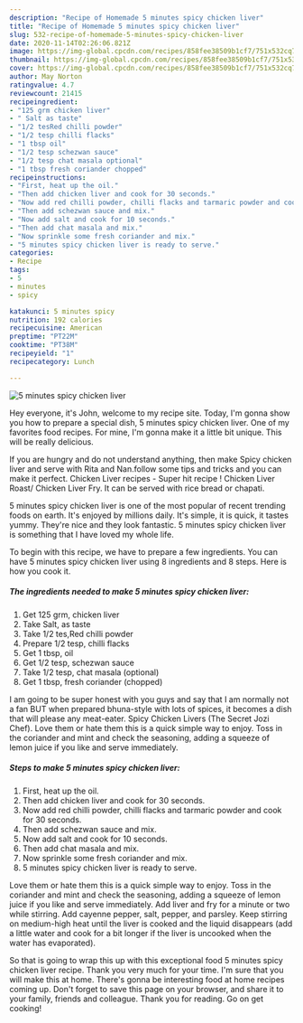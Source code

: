 ```yaml
---
description: "Recipe of Homemade 5 minutes spicy chicken liver"
title: "Recipe of Homemade 5 minutes spicy chicken liver"
slug: 532-recipe-of-homemade-5-minutes-spicy-chicken-liver
date: 2020-11-14T02:26:06.821Z
image: https://img-global.cpcdn.com/recipes/858fee38509b1cf7/751x532cq70/5-minutes-spicy-chicken-liver-recipe-main-photo.jpg
thumbnail: https://img-global.cpcdn.com/recipes/858fee38509b1cf7/751x532cq70/5-minutes-spicy-chicken-liver-recipe-main-photo.jpg
cover: https://img-global.cpcdn.com/recipes/858fee38509b1cf7/751x532cq70/5-minutes-spicy-chicken-liver-recipe-main-photo.jpg
author: May Norton
ratingvalue: 4.7
reviewcount: 21415
recipeingredient:
- "125 grm chicken liver"
- " Salt as taste"
- "1/2 tesRed chilli powder"
- "1/2 tesp chilli flacks"
- "1 tbsp oil"
- "1/2 tesp schezwan sauce"
- "1/2 tesp chat masala optional"
- "1 tbsp fresh coriander chopped"
recipeinstructions:
- "First, heat up the oil."
- "Then add chicken liver and cook for 30 seconds."
- "Now add red chilli powder, chilli flacks and tarmaric powder and cook for 30 seconds."
- "Then add schezwan sauce and mix."
- "Now add salt and cook for 10 seconds."
- "Then add chat masala and mix."
- "Now sprinkle some fresh coriander and mix."
- "5 minutes spicy chicken liver is ready to serve."
categories:
- Recipe
tags:
- 5
- minutes
- spicy

katakunci: 5 minutes spicy 
nutrition: 192 calories
recipecuisine: American
preptime: "PT22M"
cooktime: "PT38M"
recipeyield: "1"
recipecategory: Lunch

---
```



![5 minutes spicy chicken liver](https://img-global.cpcdn.com/recipes/858fee38509b1cf7/751x532cq70/5-minutes-spicy-chicken-liver-recipe-main-photo.jpg)

Hey everyone, it's John, welcome to my recipe site. Today, I'm gonna show you how to prepare a special dish, 5 minutes spicy chicken liver. One of my favorites food recipes. For mine, I'm gonna make it a little bit unique. This will be really delicious.

If you are hungry and do not understand anything, then make Spicy chicken liver and serve with Rita and Nan.follow some tips and tricks and you can make it perfect. Chicken Liver recipes - Super hit recipe ! Chicken Liver Roast/ Chicken Liver Fry. It can be served with rice bread or chapati.

5 minutes spicy chicken liver is one of the most popular of recent trending foods on earth. It's enjoyed by millions daily. It's simple, it is quick, it tastes yummy. They're nice and they look fantastic. 5 minutes spicy chicken liver is something that I have loved my whole life.


To begin with this recipe, we have to prepare a few ingredients. You can have 5 minutes spicy chicken liver using 8 ingredients and 8 steps. Here is how you cook it.

<!--inarticleads1-->

##### The ingredients needed to make 5 minutes spicy chicken liver:

1. Get 125 grm, chicken liver
1. Take  Salt, as taste
1. Take 1/2 tes,Red chilli powder
1. Prepare 1/2 tesp, chilli flacks
1. Get 1 tbsp, oil
1. Get 1/2 tesp, schezwan sauce
1. Take 1/2 tesp, chat masala (optional)
1. Get 1 tbsp, fresh coriander (chopped)


I am going to be super honest with you guys and say that I am normally not a fan BUT when prepared bhuna-style with lots of spices, it becomes a dish that will please any meat-eater. Spicy Chicken Livers (The Secret Jozi Chef). Love them or hate them this is a quick simple way to enjoy. Toss in the coriander and mint and check the seasoning, adding a squeeze of lemon juice if you like and serve immediately. 

<!--inarticleads2-->

##### Steps to make 5 minutes spicy chicken liver:

1. First, heat up the oil.
1. Then add chicken liver and cook for 30 seconds.
1. Now add red chilli powder, chilli flacks and tarmaric powder and cook for 30 seconds.
1. Then add schezwan sauce and mix.
1. Now add salt and cook for 10 seconds.
1. Then add chat masala and mix.
1. Now sprinkle some fresh coriander and mix.
1. 5 minutes spicy chicken liver is ready to serve.


Love them or hate them this is a quick simple way to enjoy. Toss in the coriander and mint and check the seasoning, adding a squeeze of lemon juice if you like and serve immediately. Add liver and fry for a minute or two while stirring. Add cayenne pepper, salt, pepper, and parsley. Keep stirring on medium-high heat until the liver is cooked and the liquid disappears (add a little water and cook for a bit longer if the liver is uncooked when the water has evaporated). 

So that is going to wrap this up with this exceptional food 5 minutes spicy chicken liver recipe. Thank you very much for your time. I'm sure that you will make this at home. There's gonna be interesting food at home recipes coming up. Don't forget to save this page on your browser, and share it to your family, friends and colleague. Thank you for reading. Go on get cooking!
